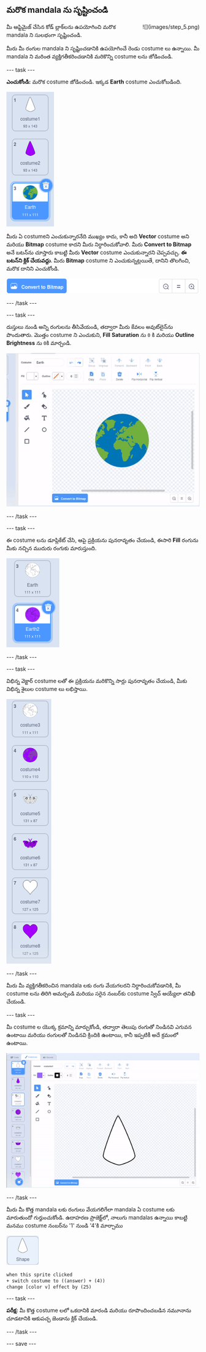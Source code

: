 ## మరొక mandala ను సృష్టించండి

<div style="display: flex; flex-wrap: wrap">
<div style="flex-basis: 200px; flex-grow: 1; margin-right: 15px;">
మీ ఆప్టిమైజ్ చేసిన కోడ్ బ్లాక్‌లను ఉపయోగించి మరొక mandala ని సులభంగా సృష్టించండి.
</div>
<div>
![](images/step_5.png)
</div>
</div>

మీరు మీ రంగుల mandala ని సృష్టించడానికి ఉపయోగించే రెండు costume లు ఉన్నాయి. మీ mandala ని మరింత వ్యక్తిగతీకరించడానికి మరికొన్ని costume లను జోడించండి.

--- task ---

**ఎంచుకోండి:** మరొక costume జోడించండి. ఇక్కడ **Earth** costume ఎంచుకోబడింది.

![Scratch లైబ్రరీ నుండి Earth costume.](images/earth_costume.png)

మీరు ఏ costumeని ఎంచుకున్నారనేది ముఖ్యం కాదు, కానీ అది **Vector** costume అని మరియు **Bitmap** costume కాదని మీరు నిర్ధారించుకోవాలి. మీరు **Convert to Bitmap** అనే బటన్‌ను చూస్తారు కాబట్టి మీరు **Vector** costume ఎంచుకున్నారని చెప్పవచ్చు. **ఈ బటన్‌ని క్లిక్ చేయవద్దు**. మీరు **Bitmap** costume ని ఎంచుకున్నట్లయితే, దానిని తొలగించి, మరొక దానిని ఎంచుకోండి.

!['Convert to Bitmap' బటన్.](images/convert_to_bitmap.png)

--- /task ---

--- task ---

దుస్తులు నుండి అన్ని రంగులను తీసివేయండి, తద్వారా మీరు కేవలం అవుట్‌లైన్‌ను పొందుతారు. మొత్తం costume ని ఎంచుకుని, **Fill** **Saturation** ను `0` కి మరియు **Outline** **Brightness** ను `0`కి మార్చండి.

!['Earth' costume ఎంపిక చేయబడిందని, ఆపై 'Fill' మరియు 'Outline' రంగులు మార్చబడుతున్నాయని చూపుతున్న యానిమేషన్.](images/edit_costume.gif)

--- /task ---

--- task ---

ఈ costume లను డూప్లికేట్ చేసి, ఆపై ప్రక్రియను పునరావృతం చేయండి, ఈసారి **Fill** రంగును మీకు నచ్చిన ముదురు రంగుకు మారుస్తుంది.

![రెండు Earth costume లు, ఒకటి తెలుపు రంగులో మరియు మరొకటి ఊదా రంగులో ఉన్నాయి.](images/earth_costumes.png)

--- /task ---

--- task ---

విభిన్న వెక్టార్ costume లతో ఈ ప్రక్రియను మరికొన్ని సార్లు పునరావృతం చేయండి, మీకు విభిన్న శైలుల costume లు లభిస్తాయి.

![భూమి, సీతాకోకచిలుక మరియు హృదయపు costume లు తెలుపు మరియు ఊదా రంగులతో చూపబడ్డాయి.](images/multiple_costumes.png)

--- /task ---

మీరు మీ వ్యక్తిగతీకరించిన mandala లకు రంగు వేయగలరని నిర్ధారించుకోవడానికి, మీ costume లను తిరిగి అమర్చండి మరియు సరైన నంబర్‌కు costume స్విచ్‌ అయ్యేలా తనిఖీ చేయండి.

--- task ---

మీ costume ల యొక్క క్రమాన్ని మార్చుకోండి, తద్వారా తెలుపు రంగుతో నిండినవి ఎగువన ఉంటాయి మరియు రంగులతో నిండినవి క్రిందికి ఉంటాయి, కానీ ఇప్పటికీ అదే క్రమంలో ఉంటాయి.

![కాస్ట్యూమ్‌ల యానిమేషన్ క్రమంలో ఉంచబడింది, పైభాగంలో తెల్లని దుస్తులు మరియు రంగులు మరింత క్రిందికి ఉంటాయి, కానీ అదే క్రమంలో ఉంటాయి.](images/order_costumes.gif)

--- /task ---

మీరు మీ కొత్త mandala లకు రంగులు వేయగలిగేలా mandala ఏ costume లకు మారుతుందో గుర్తుంచుకోండి. ఉదాహరణ ప్రాజెక్ట్‌లో, నాలుగు mandalas ఉన్నాయి కాబట్టి మనము costume నంబర్‌ను '1' నుండి '4'కి మార్చాము

![Shape sprite.](images/shape_sprite.png)

```blocks3
when this sprite clicked
+ switch costume to ((answer) + (4))
change [color v] effect by (25)
```

--- task ---

**పరీక్ష:** మీ కొత్త costume లలో ఒకదానికి మారండి మరియు రూపొందించబడిన నమూనాను చూడటానికి ఆకుపచ్చ జెండాను క్లిక్ చేయండి.

--- /task ---

--- save ---
